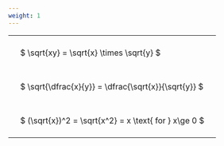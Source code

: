 ```yaml
---
weight: 1
---
```


<style type="text/css">
#T_d6027 th.col_heading {
  text-align: left;
  font-size: 1em;
}
#T_d6027 td {
  text-align: left;
  font-size: 1em;
  padding: 1.5em;
}
</style>
<table id="T_d6027">
  <thead>
  </thead>
  <tbody>
    <tr>
      <td id="T_d6027_row0_col0" class="data row0 col0" >$ \sqrt{xy} = \sqrt{x} \times \sqrt{y} $</td>
    </tr>
    <tr>
      <td id="T_d6027_row1_col0" class="data row1 col0" >$ \sqrt{\dfrac{x}{y}} = \dfrac{\sqrt{x}}{\sqrt{y}} $</td>
    </tr>
    <tr>
      <td id="T_d6027_row2_col0" class="data row2 col0" >$ (\sqrt{x})^2 = \sqrt{x^2} = x \text{ for } x\ge 0 $</td>
    </tr>
  </tbody>
</table>
